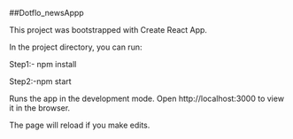 ##Dotflo_newsAppp

This project was bootstrapped with Create React App.


In the project directory, you can run:

Step1:- npm install

Step2:-npm start


Runs the app in the development mode.
Open http://localhost:3000 to view it in the browser.

The page will reload if you make edits.
